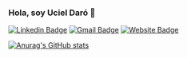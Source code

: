 ### Hola, soy Uciel Daró 👋

[![Linkedin Badge](https://img.shields.io/badge/-Uciel-blue?style=flat&logo=Linkedin&logoColor=white&link=https://www.linkedin.com/in/uciel-daró-12a568223/)](https://www.linkedin.com/in/uciel-daró-12a568223/)
[![Gmail Badge](https://img.shields.io/badge/-ucielprogramador21-c14438?style=flat&logo=Gmail&logoColor=white&link=mailto:ucielprogramador21@gmail.com)](mailto:ucielprogramador21@gmail.com)
[![Website Badge](https://img.shields.io/badge/-ucieldaro.web.app-ffff00?style=flat&logo=Google-Chrome&logoColor=black&link=https://uciel-daro-portfolio.web.app)](https://uciel-daro-portfolio.web.app)


[![Anurag's GitHub stats](https://github-readme-stats.vercel.app/api?username=Uciel89)](https://github.com/anuraghazra/github-readme-stats)
